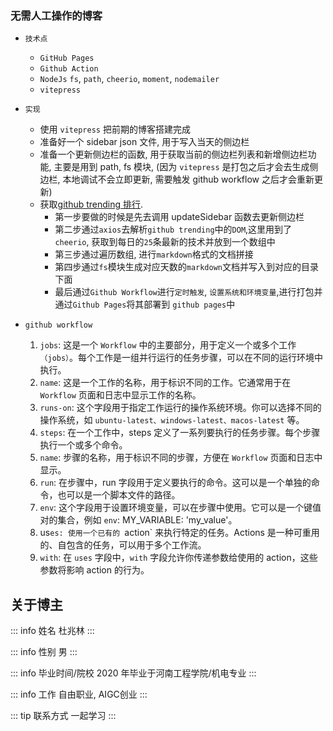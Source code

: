 ### 无需人工操作的博客

- `技术点`

  - `GitHub Pages`
  - `Github Action`
  - `NodeJs` `fs`, `path`, `cheerio`, `moment`, `nodemailer`
  - `vitepress`

- `实现`

  - 使用 `vitepress` 把前期的博客搭建完成
  - 准备好一个 sidebar json 文件, 用于写入当天的侧边栏
  - 准备一个更新侧边栏的函数, 用于获取当前的侧边栏列表和新增侧边栏功能, 主要是用到 path, fs 模块, (因为 `vitepress` 是打包之后才会去生成侧边栏, 本地调试不会立即更新, 需要触发 github workflow 之后才会重新更新)
  - 获取[github trending 排行](https://github.com/trending/javascript?since=daily).
    - 第一步要做的时候是先去调用 updateSidebar 函数去更新侧边栏
    - 第二步通过`axios`去解析`github trending`中的`DOM`,这里用到了`cheerio`, 获取到每日的`25`条最新的技术并放到一个数组中
    - 第三步通过遍历数组, 进行`markdown`格式的文档拼接
    - 第四步通过`fs`模块生成对应天数的`markdown`文档并写入到对应的目录下面
    - 最后通过`Github Workflow`进行`定时触发`, `设置系统和环境变量`,进行打包并通过`Github Pages`将其部署到 `github pages`中

- `github workflow`

  1. `jobs`: 这是一个 `Workflow` 中的主要部分，用于定义一个或多个工作`（jobs）`。每个工作是一组并行运行的任务步骤，可以在不同的运行环境中执行。
  2. `name`: 这是一个工作的名称，用于标识不同的工作。它通常用于在 `Workflow` 页面和日志中显示工作的名称。
  3. `runs-on`: 这个字段用于指定工作运行的操作系统环境。你可以选择不同的操作系统，如 `ubuntu-latest、windows-latest、macos-latest` 等。
  4. `steps`: 在一个工作中，steps 定义了一系列要执行的任务步骤。每个步骤执行一个或多个命令。
  5. `name`: 步骤的名称，用于标识不同的步骤，方便在 `Workflow` 页面和日志中显示。
  6. `run`: 在步骤中，run 字段用于定义要执行的命令。这可以是一个单独的命令，也可以是一个脚本文件的路径。
  7. `env`: 这个字段用于设置环境变量，可以在步骤中使用。它可以是一个键值对的集合，例如 `env`: MY_VARIABLE: 'my_value'。
  8. us`es: 使用一个已有的 `action` 来执行特定的任务。Actions 是一种可重用的、自包含的任务，可以用于多个工作流。
  9. `with`: 在 `uses` 字段中，`with` 字段允许你传递参数给使用的 action，这些参数将影响 action 的行为。


## 关于博主

::: info 姓名
杜兆林
:::

::: info 性别
男
:::

::: info 毕业时间/院校
2020 年毕业于河南工程学院/机电专业
:::

::: info 工作
自由职业, AIGC创业
:::

<script setup>
import ConcatComp from '../../components/concat.vue'
</script>

::: tip 联系方式
一起学习
<concat-comp />
:::
